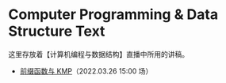 # Computer Programming & Data Structure Text

这里存放着【计算机编程与数据结构】直播中所用的讲稿。

- [前缀函数与 KMP](220326)（2022.03.26 15:00 场）
